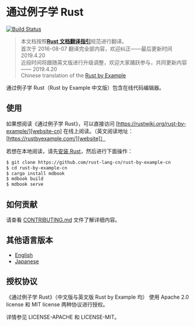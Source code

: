 # 通过例子学 Rust

[![Build Status][travis-image]][travis-link]  
> 本文档按照[**Rust 文档翻译指引**](https://github.com/rust-lang-cn/rust-translation-guide)规范进行翻译。  
> 首次于 2016-08-07 翻译完全部内容，欢迎纠正——最后更新时间 2019.4.20  
> 近段时间将跟随英文版进行升级调整，欢迎大家踊跃参与，共同更新内容 —— 2019.4.20  
> Chinese translation of the [Rust by Example][rust-by-example]

通过例子学 Rust（Rust by Example 中文版）包含在线代码编辑器。

## 使用

如果想阅读《通过例子学 Rust》，可以直接访问 [https://rustwiki.org/rust-by-example/][website-cn] 在线上阅读。（英文阅读地址：[https://rustbyexample.com/][website]）

若想在本地阅读，请先[安装 Rust][install Rust]，然后进行下面操作：

```bash
$ git clone https://github.com/rust-lang-cn/rust-by-example-cn
$ cd rust-by-example-cn
$ cargo install mdbook
$ mdbook build
$ mdbook serve
```


## 如何贡献

请查看 [CONTRIBUTING.md][how-to-contribute] 文件了解详细内容。


## 其他语言版本

* [English](https://github.com/rust-lang/rust-by-example)
* [Japanese](https://github.com/rust-lang-ja/rust-by-example-ja)

## 授权协议

《通过例子学 Rust》（中文版与英文版 Rust by Example 均） 使用 Apache 2.0 license 和 MIT
license 两种协议进行授权。

详情参见 LICENSE-APACHE 和 LICENSE-MIT。


[install Rust]: http://rust-lang.org/install.html
[rust-by-example]: https://github.com/rust-lang/rust-by-example
[travis-image]: https://travis-ci.org/rust-lang-cn/rust-by-example-cn.svg?branch=master
[travis-link]: https://travis-ci.org/rust-lang-cn/rust-by-example-cn
[website]: https://rustbyexample.com
[website-cn]: https://rustwiki.org/rust-by-example/
[how-to-contribute]: CONTRIBUTING.md
